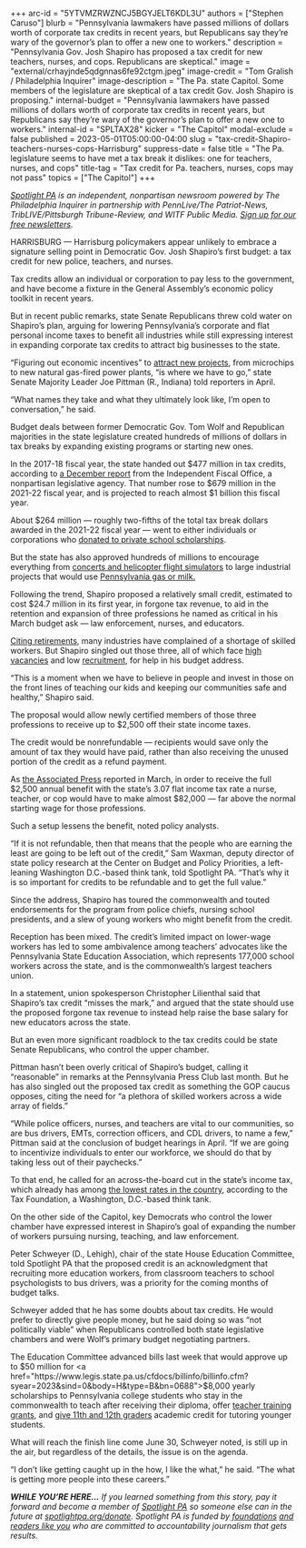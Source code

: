 +++
arc-id = "5YTVMZRWZNCJ5BGYJELT6KDL3U"
authors = ["Stephen Caruso"]
blurb = "Pennsylvania lawmakers have passed millions of dollars worth of corporate tax credits in recent years, but Republicans say they’re wary of the governor’s plan to offer a new one to workers."
description = "Pennsylvania Gov. Josh Shapiro has proposed a tax credit for new teachers, nurses, and cops. Republicans are skeptical."
image = "external/crhayjnde5qdgnnas6fe92ctgm.jpeg"
image-credit = "Tom Gralish / Philadelphia Inquirer"
image-description = "The Pa. state Capitol. Some members of the legislature are skeptical of a tax credit Gov. Josh Shapiro is proposing."
internal-budget = "Pennsylvania lawmakers have passed millions of dollars worth of corporate tax credits in recent years, but Republicans say they’re wary of the governor’s plan to offer a new one to workers."
internal-id = "SPLTAX28"
kicker = "The Capitol"
modal-exclude = false
published = 2023-05-01T05:00:00-04:00
slug = "tax-credit-Shapiro-teachers-nurses-cops-Harrisburg"
suppress-date = false
title = "The Pa. legislature seems to have met a tax break it dislikes: one for teachers, nurses, and cops"
title-tag = "Tax credit for Pa. teachers, nurses, cops may not pass"
topics = ["The Capitol"]
+++

<a href="https://www.spotlightpa.org/"><i>Spotlight PA</i></a><i> is an independent, nonpartisan newsroom powered by The Philadelphia Inquirer in partnership with PennLive/The Patriot-News, TribLIVE/Pittsburgh Tribune-Review, and WITF Public Media. </i><a href="https://www.spotlightpa.org/newsletters"><i>Sign up for our free newsletters</i></a><i>.</i>

HARRISBURG — Harrisburg policymakers appear unlikely to embrace a signature selling point in Democratic Gov. Josh Shapiro’s first budget: a tax credit for new police, teachers, and nurses.

Tax credits allow an individual or corporation to pay less to the government, and have become a fixture in the General Assembly’s economic policy toolkit in recent years.

But in recent public remarks, state Senate Republicans threw cold water on Shapiro’s plan, arguing for lowering Pennsylvania’s corporate and flat personal income taxes to benefit all industries while still expressing interest in expanding corporate tax credits to attract big businesses to the state.

<script src="https://www.spotlightpa.org/embed.js" async></script><div data-spl-embed-version="1" data-spl-src="https://www.spotlightpa.org/embeds/newsletter/"></div>

“Figuring out economic incentives” to <a href="https://www.nbcphiladelphia.com/news/local/war-of-the-states-ev-chip-makers-lavished-with-subsidies/3537661/">attract new projects</a>, from microchips to new natural gas-fired power plants, “is where we have to go,” state Senate Majority Leader Joe Pittman (R., Indiana) told reporters in April.

“What names they take and what they ultimately look like, I’m open to conversation,” he said.

Budget deals between former Democratic Gov. Tom Wolf and Republican majorities in the state legislature created hundreds of millions of dollars in tax breaks by expanding existing programs or starting new ones.

In the 2017-18 fiscal year, the state handed out $477 million in tax credits, according to <a href="http://www.ifo.state.pa.us/download.cfm?file=Resources/Documents/Tax_Credit_and_Other_Incentives_2022.pdf">a December report</a> from the Independent Fiscal Office, a nonpartisan legislative agency. That number rose to $679 million in the 2021-22 fiscal year, and is projected to reach almost $1 billion this fiscal year.

About $264 million — roughly two-fifths of the total tax break dollars awarded in the 2021-22 fiscal year — went to either individuals or corporations who <a href="https://www.spotlightpa.org/news/2022/07/pa-private-school-tax-credit-expansion-transparency/">donated to private school scholarships</a>.

But the state has also approved hundreds of millions to encourage everything from <a href="https://www.pennlive.com/news/2021/06/no-tax-cuts-for-all-but-tax-breaks-for-some-in-budget-package.html">concerts and helicopter flight simulators</a> to large industrial projects that would use <a href="https://www.spotlightpa.org/news/2022/11/pa-natural-gas-hydrogen-hub-tax-credit-tom-wolf-legislature/#:~:text=Tom%20Wolf%20has%20signed%20a,Republicans%20in%20the%20General%20Assembly.">Pennsylvania gas or milk.</a>

Following the trend, Shapiro proposed a relatively small credit, estimated to cost $24.7 million in its first year, in forgone tax revenue, to aid in the retention and expansion of three professions he named as critical in his March budget ask — law enforcement, nurses, and educators.

<a href="https://www.nytimes.com/2022/12/27/business/economy/labor-shortage-retirees-boomers.html">Citing retirements</a>, many industries have complained of a shortage of skilled workers. But Shapiro singled out those three, all of which face <a href="https://www.wfmz.com/news/area/pennsylvania/pa-officials-proposing-programs-aimed-at-addressing-nursing-shortage/article_b72af392-c9bb-11ed-8e7b-53509bf10db8.html">high</a> <a href="https://whyy.org/articles/pennsylvania-police-shortage-ag-shapiro-commissioner-outlaw-harrisburg/">vacancies</a> and low <a href="https://whyy.org/articles/pennsylvania-leaders-solutions-teacher-shortage/">recruitment</a>, for help in his budget address.

“This is a moment when we have to believe in people and invest in those on the front lines of teaching our kids and keeping our communities safe and healthy,” Shapiro said.

The proposal would allow newly certified members of those three professions to receive up to $2,500 off their state income taxes.

The credit would be nonrefundable — recipients would save only the amount of tax they would have paid, rather than also receiving the unused portion of the credit as a refund payment.

As <a href="https://apnews.com/article/pennsylvania-shapiro-teacher-police-nurse-tax-credit-efb5c6afd22a62787d83df172c6ccd5e">the Associated Press</a> reported in March, in order to receive the full $2,500 annual benefit with the state’s 3.07 flat income tax rate a nurse, teacher, or cop would have to make almost $82,000 — far above the normal starting wage for those professions.

Such a setup lessens the benefit, noted policy analysts.

“If it is not refundable, then that means that the people who are earning the least are going to be left out of the credit,” Sam Waxman, deputy director of state policy research at the Center on Budget and Policy Priorities, a left-leaning Washington D.C.-based think tank, told Spotlight PA. “That’s why it is so important for credits to be refundable and to get the full value.”

Since the address, Shapiro has toured the commonwealth and touted endorsements for the program from police chiefs, nursing school presidents, and a slew of young workers who might benefit from the credit.

Reception has been mixed. The credit’s limited impact on lower-wage workers has led to some ambivalence among teachers’ advocates like the Pennsylvania State Education Association, which represents 177,000 school workers across the state, and is the commonwealth’s largest teachers union.

In a statement, union spokesperson Christopher Lilienthal said that Shapiro’s tax credit “misses the mark,” and argued that the state should use the proposed forgone tax revenue to instead help raise the base salary for new educators across the state.

But an even more significant roadblock to the tax credits could be state Senate Republicans, who control the upper chamber.

Pittman hasn’t been overly critical of Shapiro’s budget, calling it “reasonable” in remarks at the Pennsylvania Press Club last month. But he has also singled out the proposed tax credit as something the GOP caucus opposes, citing the need for “a plethora of skilled workers across a wide array of fields.”

“While police officers, nurses, and teachers are vital to our communities, so are bus drivers, EMTs, correction officers, and CDL drivers, to name a few,” Pittman said at the conclusion of budget hearings in April. “If we are going to incentivize individuals to enter our workforce, we should do that by taking less out of their paychecks.”

To that end, he called for an across-the-board cut in the state’s income tax, which already has among <a href="https://taxfoundation.org/publications/state-individual-income-tax-rates-and-brackets/#Table">the lowest rates in the country</a>, according to the Tax Foundation, a Washington, D.C.-based think tank.

On the other side of the Capitol, key Democrats who control the lower chamber have expressed interest in Shapiro’s goal of expanding the number of workers pursuing nursing, teaching, and law enforcement.

Peter Schweyer (D., Lehigh), chair of the state House Education Committee, told Spotlight PA that the proposed credit is an acknowledgment that recruiting more education workers, from classroom teachers to school psychologists to bus drivers, was a priority for the coming months of budget talks.

Schweyer added that he has some doubts about tax credits. He would prefer to directly give people money, but he said doing so was “not politically viable” when Republicans controlled both state legislative chambers and were Wolf’s primary budget negotiating partners.

<script src="https://www.spotlightpa.org/embed.js" async></script><div data-spl-embed-version="1" data-spl-src="https://www.spotlightpa.org/embeds/donate/"></div>

The Education Committee advanced bills last week that would approve up to $50 million for <a href="https://www.legis.state.pa.us/cfdocs/billinfo/billinfo.cfm?syear=2023&sind=0&body=H&type=B&bn=0688">$8,000 yearly scholarships</a> to Pennsylvania college students who stay in the commonwealth to teach after receiving their diploma, offer <a href="https://www.legis.state.pa.us/cfdocs/billinfo/billinfo.cfm?syear=2023&sInd=0&body=H&type=B&bn=141">teacher training grants</a>, and <a href="https://www.legis.state.pa.us/cfdocs/billinfo/billinfo.cfm?syear=2023&sind=0&body=H&type=B&bn=100">give 11th and 12th graders</a> academic credit for tutoring younger students.

What will reach the finish line come June 30, Schweyer noted, is still up in the air, but regardless of the details, the issue is on the agenda.

“I don’t like getting caught up in the how, I like the what,” he said. “The what is getting more people into these careers.”

<i><b>WHILE YOU’RE HERE...</b></i><i> If you learned something from this story, pay it forward and become a member of </i><a href="https://www.spotlightpa.org/"><i>Spotlight PA</i></a><i> so someone else can in the future at </i><a href="http://spotlightpa.org/donate"><i>spotlightpa.org/donate</i></a><i>. Spotlight PA is funded by</i><a href="https://www.spotlightpa.org/support"><i> foundations</i></a><i> </i><a href="https://www.spotlightpa.org/support"><i>and readers like you</i></a><i> who are committed to accountability journalism that gets results.</i>
